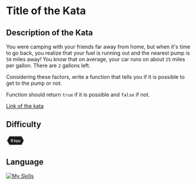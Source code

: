 # Title of the Kata

## Description of the Kata

You were camping with your friends far away from home, but when it's time to go back, you realize that your fuel is running out and the nearest pump is `50` miles away! You know that on average, your car runs on about `25` miles per gallon. There are `2` gallons left.

Considering these factors, write a function that tells you if it is possible to get to the pump or not.

Function should return `true` if it is possible and `false` if not.


[Link of the kata](https://www.codewars.com/kata/5861d28f124b35723e00005e)

## Difficulty

<img src="../../template/assets/8kyu.png" width='50px'>

## Language

[![My Skills](https://skillicons.dev/icons?i=js)](https://vbdevpro.com)